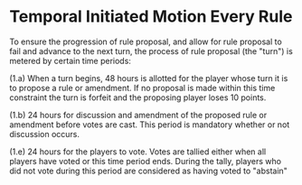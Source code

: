 # Temporal Initiated Motion Every Rule

To ensure the progression of rule proposal, and allow for rule proposal to fail and advance to the next turn, the process of rule proposal (the "turn") is metered by certain time periods:

(1.a) When a turn begins, 48 hours is allotted for the player whose turn it is to propose a rule or amendment. If no proposal is made within this time constraint the turn is forfeit and the proposing player loses 10 points. 

(1.b) 24 hours for discussion and amendment of the proposed rule or amendment before votes are cast. This period is mandatory whether or not discussion occurs.  

(1.e) 24 hours for the players to vote. Votes are tallied either when all players have voted or this time period ends.  During the tally, players who did not vote during this period are considered as having voted to "abstain"